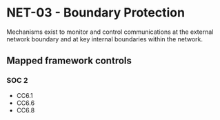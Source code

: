 # NET-03 - Boundary Protection
Mechanisms exist to monitor and control communications at the external network boundary and at key internal boundaries within the network.
## Mapped framework controls
### SOC 2
- CC6.1
- CC6.6
- CC6.8